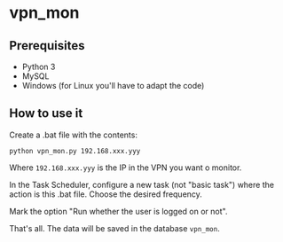 # vpn_mon

## Prerequisites

- Python 3
- MySQL 
- Windows (for Linux you'll have to adapt the code)

## How to use it

Create a .bat file with the contents:

```
python vpn_mon.py 192.168.xxx.yyy
```
Where `192.168.xxx.yyy` is the IP in the VPN you want o monitor.

In the Task Scheduler, configure a new task (not "basic task") where the action is this .bat file. Choose the desired frequency.

Mark the option "Run whether the user is logged on or not".

That's all. The data will be saved in the database `vpn_mon`.
